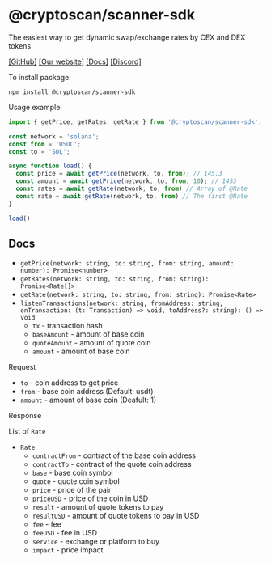 # @cryptoscan/scanner-sdk

The easiest way to get dynamic swap/exchange rates by CEX and DEX tokens

[[GitHub]](https://github.com/cryptoscan-pro/scanner-sdk)
[[Our website]](https://cryptoscan.pro/)
[[Docs]](https://docs.cryptoscan.pro/)
[[Discord]](https://discord.gg/ktewAs67fE)

To install package:

```
npm install @cryptoscan/scanner-sdk
```

Usage example:

```javascript
import { getPrice, getRates, getRate } from '@cryptoscan/scanner-sdk';

const network = 'solana';
const from = 'USDC';
const to = 'SOL';

async function load() {
  const price = await getPrice(network, to, from); // 145.3
  const amount = await getPrice(network, to, from, 10); // 1453
  const rates = await getRate(network, to, from) // Array of @Rate
  const rate = await getRate(network, to, from) // The first @Rate
}

load()
```

## Docs

- `getPrice(network: string, to: string, from: string, amount: number): Promise<number>`
- `getRates(network: string, to: string, from: string): Promise<Rate[]>`
- `getRate(network: string, to: string, from: string): Promise<Rate>`
- `listenTransactions(network: string, fromAddress: string, onTransaction: (t: Transaction) => void, toAddress?: string): () => void`
	- `tx` - transaction hash
	- `baseAmount` - amount of base coin
	- `quoteAmount` - amount of quote coin
	- `amount` - amount of base coin
    

Request

- `to` - coin address to get price
- `from` - base coin address (Default: usdt)
- `amount` - amount of base coin (Deafult: 1)

Response

List of `Rate`

- `Rate`
    - `contractFrom` - contract of the base coin address
    - `contractTo` - contract of the quote coin address
    - `base` - base coin symbol
    - `quote` - quote coin symbol
    - `price` - price of the pair
    - `priceUSD` - price of the coin in USD
    - `result` - amount of quote tokens to pay
    - `resultUSD` - amount of quote tokens to pay in USD
    - `fee` - fee
    - `feeUSD` - fee in USD
    - `service` - exchange or platform to buy
    - `impact` - price impact
